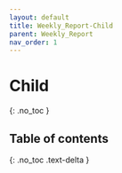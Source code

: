 ```yaml
---
layout: default
title: Weekly_Report-Child
parent: Weekly_Report
nav_order: 1
---
```


# Child
{: .no_toc }

## Table of contents
{: .no_toc .text-delta }
